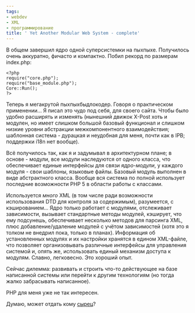 ```yaml
---
tags:
- webdev
- XML
- программирование
title: ' Yet Another Modular Web System - complete'
---
```


В общем завершил ядро одной суперсистемки на пыхпыхе. Получилось очень
аккуратно, фичасто и компактно. Побил рекорд по размерам index.php:

    <?php
    require("core.php");
    require("base_module.php");
    Core::Run();
    ?>

Теперь я мегакрутой пыхпыхбыдлокодер. Говоря о практическом
применении… Я писал это чудо под себя, для своего сайта. Чтобы было
удобно расширять и изменять (нынешний движок X-Post хоть и модулен, но
имеет слишком большой базовый функционал и слишком низкие уровни
абстракции межкомпонентного взаимодействия; шаблонная система - дурацкая
и неудобная для меня, почти как в IPB; поддержки i18n нет вообще).

Всё получилось так, как я и задумывал в архитектурном плане; в основе -
модули, все модули наследуются от одного класса, что обеспечивает единые
интерфейсы для связи *ядро-модули*, у каждого модуля - свои шаблоны,
языковые файлы. Базовый модуль выполнен в виде абстрактного класса.
Вообще вся система по полной использует последние возможности PHP 5 в
области работы с классами.

Используется *много* XML (в том числе ради возможности использования DTD
для контроля за содержимым), разумеется, с кэшированием… Ядро только
работает с модулями, отслеживает зависимости, вызывает стандартные
методы модулей, кэширует, что ему подсунешь, обеспечивает несколько
методов для парсинга XML, плюс добавление/удаление модулей с учётом
зависимостей (хотя это я толком не внедрил пока, только в планах).
Информация об установленных модулях и их настройки хранятся в едином
XML-файле, что позволяет организовывать различные интерфейсы для
управления системой и, опять же, использовать единый механизм доступа к
модулям. Славно, легковесно. Это хороший опыт.

Сейчас дилемма: развивать и строить что-то действующее на базе
написанной системы или перейти к другим технологиям (но тогда жалко
забрасывать написанное).

PHP для меня уже не так интересен.

Думаю, может отдать кому [сырец][src]?

[src]: https://github.com/dzhus/php-archive/tree/393fd36/YAMWS
